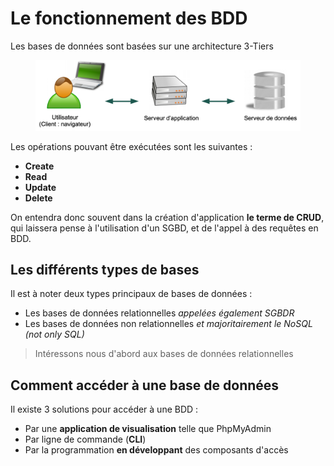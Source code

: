 # Le fonctionnement des BDD

Les bases de données sont basées sur une architecture 3-Tiers

<figure><img src="../.gitbook/assets/image (17).png" alt=""><figcaption></figcaption></figure>

Les opérations pouvant être exécutées sont les suivantes :

* **Create**
* **Read**
* **Update**
* **Delete**

On entendra donc souvent dans la création d'application **le terme de CRUD**, qui laissera pense à l'utilisation d'un SGBD, et de l'appel à des requêtes en BDD.

## Les différents types de bases

Il est à noter deux types principaux de bases de données :

* Les bases de données relationnelles _appelées également SGBDR_
* Les bases de données non relationnelles _et majoritairement le NoSQL (not only SQL)_

> Intéressons nous d'abord aux bases de données relationnelles

## Comment accéder à une base de données

Il existe 3 solutions pour accéder à une BDD :

* Par une **application de visualisation** telle que PhpMyAdmin
* Par ligne de commande (**CLI**)
* Par la programmation **en développant** des composants d'accès
